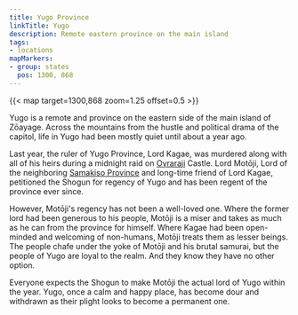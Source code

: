 ```yaml
---
title: Yugo Province
linkTitle: Yugo
description: Remote eastern province on the main island
tags:
- locations
mapMarkers:
- group: states
  pos: 1300, 868
---
```


{{< map target=1300,868 zoom=1.25 offset=0.5 >}}

Yugo is a remote and province on the eastern side of the main island of Zōayage.
Across the mountains from the hustle and political drama of the capitol, life in
Yugo had been mostly quiet until about a year ago.

Last year, the ruler of Yugo Province, Lord Kagae, was murdered along with all
of his heirs during a midnight raid on [Oyraraji](/pages/Oyaraji) Castle. Lord
Motōji, Lord of the neighboring [Samakiso Province](/pages/Samakiso) and long-time
friend of Lord Kagae, petitioned the Shogun for regency of Yugo and has been regent
of the province ever since.

However, Motōji's regency has not been a well-loved one. Where the former lord
had been generous to his people, Motōji is a miser and takes as much as he can
from the province for himself. Where Kagae had been open-minded and welcoming of
non-humans, Motōji treats them as lesser beings. The people chafe under the yoke
of Motōji and his brutal samurai, but the people of Yugo are loyal to the realm.
And they know they have no other option.

Everyone expects the Shogun to make Motōji the actual lord of Yugo within the
year. Yugo, once a calm and happy place, has become dour and withdrawn as their
plight looks to become a permanent one.